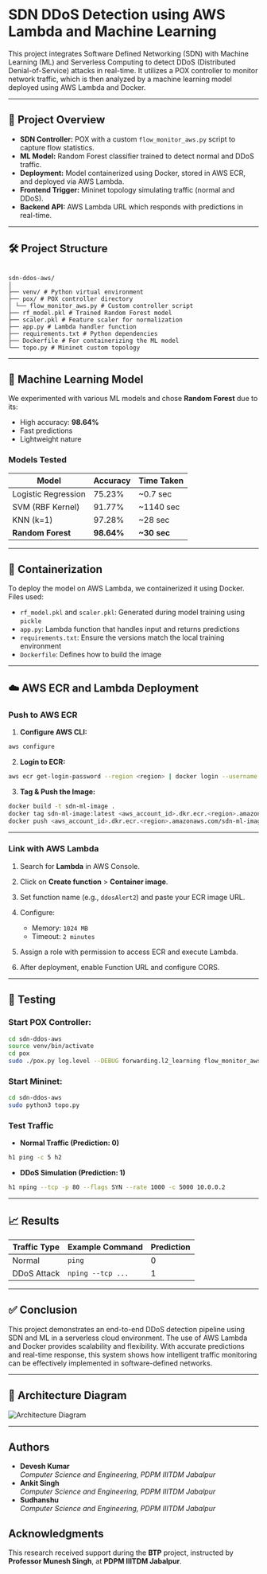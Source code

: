 # SDN DDoS Detection using AWS Lambda and Machine Learning

This project integrates Software Defined Networking (SDN) with Machine Learning (ML) and Serverless Computing to detect DDoS (Distributed Denial-of-Service) attacks in real-time. It utilizes a POX controller to monitor network traffic, which is then analyzed by a machine learning model deployed using AWS Lambda and Docker.

---

## 🚀 Project Overview

- **SDN Controller:** POX with a custom `flow_monitor_aws.py` script to capture flow statistics.
- **ML Model:** Random Forest classifier trained to detect normal and DDoS traffic.
- **Deployment:** Model containerized using Docker, stored in AWS ECR, and deployed via AWS Lambda.
- **Frontend Trigger:** Mininet topology simulating traffic (normal and DDoS).
- **Backend API:** AWS Lambda URL which responds with predictions in real-time.

---

## 🛠️ Project Structure

```

sdn-ddos-aws/
│
├── venv/ # Python virtual environment
├── pox/ # POX controller directory
│ └── flow_monitor_aws.py # Custom controller script
├── rf_model.pkl # Trained Random Forest model
├── scaler.pkl # Feature scaler for normalization
├── app.py # Lambda handler function
├── requirements.txt # Python dependencies
├── Dockerfile # For containerizing the ML model
└── topo.py # Mininet custom topology

```

---

## 🧠 Machine Learning Model

We experimented with various ML models and chose **Random Forest** due to its:

- High accuracy: **98.64%**
- Fast predictions
- Lightweight nature

### Models Tested

| Model               | Accuracy   | Time Taken  |
| ------------------- | ---------- | ----------- |
| Logistic Regression | 75.23%     | ~0.7 sec    |
| SVM (RBF Kernel)    | 91.77%     | ~1140 sec   |
| KNN (k=1)           | 97.28%     | ~28 sec     |
| **Random Forest**   | **98.64%** | **~30 sec** |

---

## 🐳 Containerization

To deploy the model on AWS Lambda, we containerized it using Docker.
Files used:

- `rf_model.pkl` and `scaler.pkl`: Generated during model training using `pickle`
- `app.py`: Lambda function that handles input and returns predictions
- `requirements.txt`: Ensure the versions match the local training environment
- `Dockerfile`: Defines how to build the image

---

## ☁️ AWS ECR and Lambda Deployment

### Push to AWS ECR

1. **Configure AWS CLI:**

```bash
aws configure
```

2. **Login to ECR:**

```bash
aws ecr get-login-password --region <region> | docker login --username AWS --password-stdin <aws_account_id>.dkr.ecr.<region>.amazonaws.com
```

3. **Tag & Push the Image:**

```bash
docker build -t sdn-ml-image .
docker tag sdn-ml-image:latest <aws_account_id>.dkr.ecr.<region>.amazonaws.com/sdn-ml-image
docker push <aws_account_id>.dkr.ecr.<region>.amazonaws.com/sdn-ml-image
```

---

### Link with AWS Lambda

1. Search for **Lambda** in AWS Console.
2. Click on **Create function** > **Container image**.
3. Set function name (e.g., `ddosAlert2`) and paste your ECR image URL.
4. Configure:

   - Memory: `1024 MB`
   - Timeout: `2 minutes`

5. Assign a role with permission to access ECR and execute Lambda.
6. After deployment, enable Function URL and configure CORS.

---

## 🧪 Testing

### Start POX Controller:

```bash
cd sdn-ddos-aws
source venv/bin/activate
cd pox
sudo ./pox.py log.level --DEBUG forwarding.l2_learning flow_monitor_aws
```

### Start Mininet:

```bash
cd sdn-ddos-aws
sudo python3 topo.py
```

### Test Traffic

- **Normal Traffic (Prediction: 0)**

```bash
h1 ping -c 5 h2
```

- **DDoS Simulation (Prediction: 1)**

```bash
h1 nping --tcp -p 80 --flags SYN --rate 1000 -c 5000 10.0.0.2
```

---

## 📈 Results

| Traffic Type | Example Command   | Prediction |
| ------------ | ----------------- | ---------- |
| Normal       | `ping`            | 0          |
| DDoS Attack  | `nping --tcp ...` | 1          |

---

## ✅ Conclusion

This project demonstrates an end-to-end DDoS detection pipeline using SDN and ML in a serverless cloud environment. The use of AWS Lambda and Docker provides scalability and flexibility. With accurate predictions and real-time response, this system shows how intelligent traffic monitoring can be effectively implemented in software-defined networks.

---

## 📸 Architecture Diagram

![Architecture Diagram](architecture.png)

---

## Authors

- **Devesh Kumar**  
  _Computer Science and Engineering, PDPM IIITDM Jabalpur_
- **Ankit Singh**  
  _Computer Science and Engineering, PDPM IIITDM Jabalpur_
- **Sudhanshu**  
  _Computer Science and Engineering, PDPM IIITDM Jabalpur_

## Acknowledgments

This research received support during the **BTP** project, instructed by **Professor Munesh Singh**, at **PDPM IIITDM Jabalpur**.
